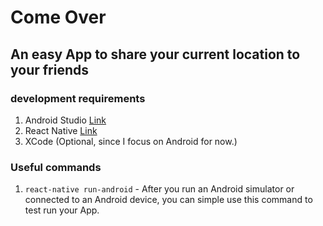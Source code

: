 # Come Over

## An easy App to share your current location to your friends

### development requirements

1. Android Studio [Link](https://developer.android.com/studio/index.html)
1. React Native [Link](https://facebook.github.io/react-native/docs/getting-started.html)
1. XCode (Optional, since I focus on Android for now.)

### Useful commands

1. `react-native run-android` - After you run an Android simulator or connected to an Android device, you can simple use this command to test run your App.
